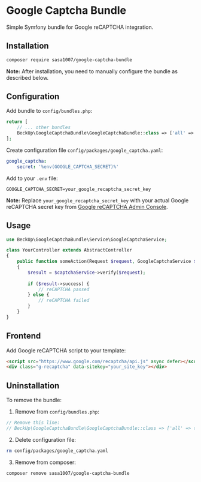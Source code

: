 # Google Captcha Bundle

Simple Symfony bundle for Google reCAPTCHA integration.

## Installation

```bash
composer require sasa1007/google-captcha-bundle
```

**Note:** After installation, you need to manually configure the bundle as described below.

## Configuration

Add bundle to `config/bundles.php`:

```php
return [
    // ... other bundles
    BeckUp\GoogleCaptchaBundle\GoogleCaptchaBundle::class => ['all' => true],
];
```

Create configuration file `config/packages/google_captcha.yaml`:

```yaml
google_captcha:
    secret: '%env(GOOGLE_CAPTCHA_SECRET)%'
```

Add to your `.env` file:

```
GOOGLE_CAPTCHA_SECRET=your_google_recaptcha_secret_key
```

**Note:** Replace `your_google_recaptcha_secret_key` with your actual Google reCAPTCHA secret key from [Google reCAPTCHA Admin Console](https://www.google.com/recaptcha/admin).

## Usage

```php
use BeckUp\GoogleCaptchaBundle\Service\GoogleCaptchaService;

class YourController extends AbstractController
{
    public function someAction(Request $request, GoogleCaptchaService $captchaService)
    {
        $result = $captchaService->verify($request);
        
        if ($result->success) {
            // reCAPTCHA passed
        } else {
            // reCAPTCHA failed
        }
    }
}
```

## Frontend

Add Google reCAPTCHA script to your template:

```html
<script src="https://www.google.com/recaptcha/api.js" async defer></script>
<div class="g-recaptcha" data-sitekey="your_site_key"></div>
```

## Uninstallation

To remove the bundle:

1. Remove from `config/bundles.php`:
```php
// Remove this line:
// BeckUp\GoogleCaptchaBundle\GoogleCaptchaBundle::class => ['all' => true],
```

2. Delete configuration file:
```bash
rm config/packages/google_captcha.yaml
```

3. Remove from composer:
```bash
composer remove sasa1007/google-captcha-bundle
``` 